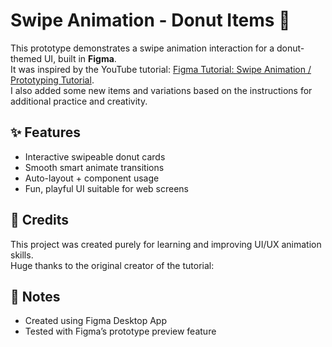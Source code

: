 # Swipe Animation - Donut Items 🍩
This prototype demonstrates a swipe animation interaction for a donut-themed UI, built in **Figma**.  
It was inspired by the YouTube tutorial: [Figma Tutorial: Swipe Animation / Prototyping Tutorial](https://youtu.be/3TkgS5WIFi4?si=lTxby_2vmFn0Ooa7).  
I also added some new items and variations based on the instructions for additional practice and creativity.


## ✨ Features
- Interactive swipeable donut cards
- Smooth smart animate transitions
- Auto-layout + component usage
- Fun, playful UI suitable for web screens


## 📝 Credits
This project was created purely for learning and improving UI/UX animation skills.  
Huge thanks to the original creator of the tutorial:


## 📌 Notes
- Created using Figma Desktop App
- Tested with Figma’s prototype preview feature
